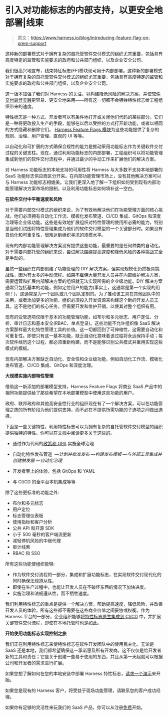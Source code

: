 # 引入对功能标志的内部支持，以更安全地部署|线束

> 原文：<https://www.harness.io/blog/introducing-feature-flag-on-prem-support>

这种新的部署模式对于拥有复杂的自托管软件交付模式的组织尤其重要，包括具有高度特定的监管和实施要求的政府和公共部门组织，以及企业安全公司。

我们很高兴地宣布，线束特征标志(FF)模块现可用于内部部署。这种新的部署模式对于拥有复杂的自托管软件交付模式的组织尤其重要，包括具有高度特定的监管和实施要求的政府和公共部门组织，以及企业安全公司。

这一版本加强了我们对 Harness 的关注，以构建降低风险的解决方案，并使[软件交付最佳实践](https://harness.io/blog/continuous-delivery/best-practices-software-delivery/)更容易、更安全地采用——所有这一切都不会牺牲特性标志给工程组织带来的速度。

特性标志是一种方式，开发者可以有条件地打开或关闭他们代码的某些部分。它们是一种将更改投入生产的手段，能够在以后以受控的方式打开新功能，或者以相同的方式隐藏和删除它们。 [Harness Feature Flags 模块](https://harness.io/products/feature-flags)为这些功能提供了复杂的规则、治理、用户管理、直观的 UI 等等。

以自动化和可扩展的方式确保合规性的能力是推动采用功能标志作为关键软件交付过程的关键支柱。现在，通过利用功能标志的内部部署，工程组织可以将功能管理集成到他们的软件交付流程中，并通过最少的手动工作来扩展他们的解决方案。

对 Harness 功能标志的本地支持的可用性将 Harness 与大多数不支持本地部署的 SaaS 功能标志供应商区分开来。在内部功能管理市场上，没有其他解决方案可以与 Harness 功能标志相媲美。让我们更深入地了解一下组织如何受到现有内部功能管理解决方案市场的限制，以及利用功能标志如何填补这一空白。

**在软件交付中平衡速度和风险**

对于需要内部交付模式的组织来说，为了有效地解决他们在功能管理方面的核心挑战，他们必须拥有自动化工作流、模板化发布管道、CI/CD 集成、GitOps 和深度治理等企业级功能。这些是有效地扩展组织对特性管理的使用所必需的能力，特别是当他们试图将特性管理集成为他们的软件交付模型的一个关键部分时。如果没有自动化和可重复性，很难达到组织寻求的规模水平。

现有的内部功能管理解决方案没有提供这些功能，最重要的是任何种类的自动化。对于需要内部托管的组织来说，尝试解决围绕提高速度和降低风险的各种挑战完全是手动的。

虽然一些组织在内部创建了功能管理的 DIY 解决方案，但实现规模化仍然极具挑战性，因为有太多的手动流程。如果不雇佣大量开发人员并在内部维护解决方案，需要运营和扩展内部解决方案的组织就无法实现所需的企业级功能。DIY 解决方案通常只包括基本的功能，例如定位用户的能力(事实上，这通常是第一个实现的用例！)，这通常是为一个团队或几个团队定制的。为了推动该工具在其他团队中的采用，或者添加更多的功能，组织必须投入开发资源来构建这个新的开发人员工具。这不是他们的核心任务，但需要开发和维护开销，以使其对整个组织有用。

现有的受管选项仅限于基本的功能管理功能，如布尔和多元标志、用户定位、分析、审计日志和基本安全(RBAC、单点登录)。这些功能不允许组织像 SaaS 解决方案那样最大化特性管理工具的价值。这一切都回到了可伸缩性，这需要自动化和可重复性。即使只有这一基本功能，缺乏自动化意味着该过程将永远保持手动；每次软件经历这个过程，都必须重新构建，而不是能够识别公共模式并重用实现这些模式的模板。

现有内部解决方案缺乏自动化、安全性和企业级功能，例如自动化工作流、模板化发布管道、CI/CD 集成、GitOps 和深度治理。

**大规模实施内部特性管理**

借助这一新添加的部署模型支持，Harness Feature Flags 将商业 SaaS 产品中的相同功能提供给了那些希望在本地部署模型中使用这些功能的用户。

政府、联邦政府和其他高安全性行业的组织现在有了一个解决方案，可以在功能管理之旅的所有阶段为他们提供支持，而不必在不提供所需功能的子选项之间做出选择。

下面是一些关键特性，利用特性标志可以为拥有复杂的自托管软件交付模型的组织提供独特的特性。你可以[在文档中阅读更多关于这些的](https://docs.harness.io/article/0a2u2ppp8s-getting-started-with-feature-flags)。

*   通过作为代码的[政策和 OPA](https://harness.io/blog/feature-flags/opa-feature-flags/) 实施全球治理
*   自动化特性发布管道
    ‍ *—计划并批准发布
    —构建发布模板
    —与外部工具集成并创建触发器
    —自动化治理*

*   开发者至上的体验，包括 GitOps 和 YAML
*   与 CI/CD 的全平台本机集成等等

除了这些更标准的功能之外:

*   布尔和多元标志
*   用户定位
*   标志管理仪表板
*   使用指标和客户分析
*   公共 API 和开源 SDK
*   小于 500 毫秒的客户端流更新
*   减轻停机风险的中继代理
*   审计线索
*   RBAC 和 SSO

所有这些功能使组织能够:

*   作为软件交付流程的一部分，集成和扩展功能标志，在实现软件交付现代化的同时确保法规遵从性。
*   即使在生产过程中，也能让开发人员在不破坏东西的情况下加快进度。
*   实施治理和法规遵从性，而不牺牲速度。

我们利用特性标志的重点是提供一个解决方案，帮助提高速度，降低风险，并改善开发人员的体验，所有这些都不需要在这些商业价值之间妥协或权衡。作为 Harness 平台的一部分，企业组织能够[将特性标志原生集成到 CI/CD](https://harness.io/blog/feature-flags/combining-cicd-and-feature-flags/) 中，并扩展关键软件交付流程，即使在本地托管时也是如此。

**开始使用功能标志实现控制之旅**

我们正在利用特性标志来使特性标志在软件开发团队中的使用民主化。无论是 SaaS 还是本地，我们都希望确保这一承诺惠及所有开发商。这不仅仅是给开发者新的工具和责任；它是关于创建一些易于使用的东西，并且从第一天起就可以根据公司和开发者的需求进行扩展。

如果您想了解如何在您的本地安装中部署 Harness 特性标志，[请求一个演示](https://harness.io/demo/next-gen-ff)来开始。

如果您是现有的 Harness 客户，将受益于现场功能管理，请联系您的客户成功经理。

如果你有足够的灵活性来玩我们的 SaaS 产品，你可以从注册[免费](https://app.harness.io/auth/#/signup/?module=cf)开始。